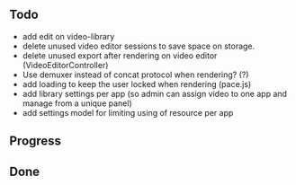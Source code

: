 ## Todo

- add edit on video-library
- delete unused video editor sessions to save space on storage.
- delete unused export after rendering on video editor (VideoEditorController)
- Use demuxer instead of concat protocol when rendering? (?)
- add loading to keep the user locked when rendering (pace.js)
- add library settings per app (so admin can assign video to one app and manage from a unique panel)
- add settings model for limiting using of resource per app


## Progress


## Done

